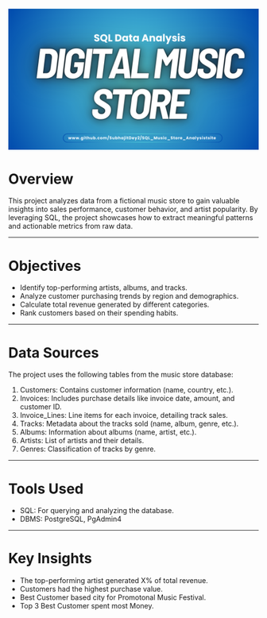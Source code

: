 ![Updated Photo](https://github.com/SubhajitDey2/SQL_Music_Store_Analysis/blob/main/digitalmusicsql.png)
# Overview
This project analyzes data from a fictional music store to gain valuable insights into sales performance, customer behavior, and artist popularity. By leveraging SQL, the project showcases how to extract meaningful patterns and actionable metrics from raw data.
__________________________________________________________________________________________________________________________________________________________________________________________

# Objectives
* Identify top-performing artists, albums, and tracks.
* Analyze customer purchasing trends by region and demographics.
* Calculate total revenue generated by different categories.
* Rank customers based on their spending habits.
___________________________________________________________________________________________________________________________________________________________________________________________

# Data Sources

The project uses the following tables from the music store database:

1. Customers: Contains customer information (name, country, etc.).
2. Invoices: Includes purchase details like invoice date, amount, and customer ID.
3. Invoice_Lines: Line items for each invoice, detailing track sales.
4. Tracks: Metadata about the tracks sold (name, album, genre, etc.).
5. Albums: Information about albums (name, artist, etc.).
6. Artists: List of artists and their details.
7. Genres: Classification of tracks by genre.
___________________________________________________________________________________________________________________________________________________________________________________________

# Tools Used

* SQL: For querying and analyzing the database.
* DBMS: PostgreSQL, PgAdmin4
__________________________________________________________________________________________________________________________________________________________________________________________

# Key Insights

* The top-performing artist generated X% of total revenue.
* Customers had the highest purchase value.
* Best Customer based city for Promotonal Music Festival.
* Top 3 Best Customer spent most Money.

